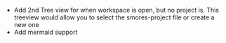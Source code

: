 - Add 2nd Tree view for when workspace is open, but no project is. This treeview would allow you to select the smores-project file or create a new one
- Add mermaid support